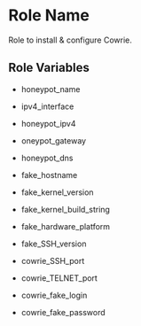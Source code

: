Role Name
=========

Role to install & configure Cowrie.

Role Variables
--------------

- honeypot_name
- ipv4_interface
- honeypot_ipv4
- oneypot_gateway
- honeypot_dns

- fake_hostname
- fake_kernel_version
- fake_kernel_build_string
- fake_hardware_platform
- fake_SSH_version

- cowrie_SSH_port
- cowrie_TELNET_port
- cowrie_fake_login
- cowrie_fake_password